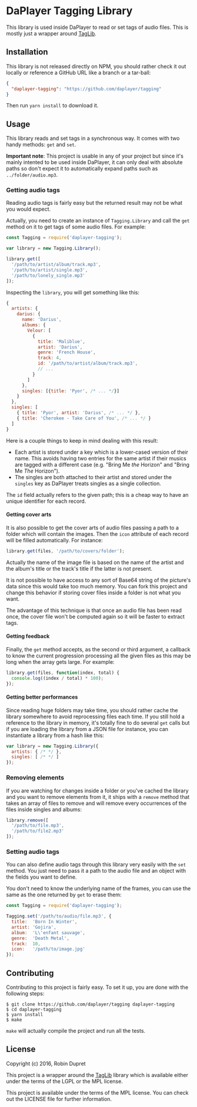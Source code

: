 # DaPlayer Tagging Library

This library is used inside DaPlayer to read or set tags of audio files.
This is mostly just a wrapper around [TagLib](http://taglib.github.io).

## Installation

This library is not released directly on NPM, you should rather check
it out locally or reference a GitHub URL like a branch or a tar-ball:

~~~json
{
  "daplayer-tagging": "https://github.com/daplayer/tagging"
}
~~~

Then run `yarn install` to download it.

## Usage

This library reads and set tags in a synchronous way. It comes with two
handy methods: `get` and `set`.

**Important note**: This project is usable in any of your project but since it's
mainly intented to be used inside DaPlayer, it can only deal with absolute paths
so don't expect it to automatically expand paths such as `../folder/audio.mp3`.

### Getting audio tags

Reading audio tags is fairly easy but the returned result may not be what you
would expect.

Actually, you need to create an instance of `Tagging.Library` and call the `get`
method on it to get tags of some audio files. For example:

~~~javascript
const Tagging = require('daplayer-tagging');

var library = new Tagging.Library();

library.get([
  '/path/to/artist/album/track.mp3',
  '/path/to/artist/single.mp3',
  '/path/to/lonely_single.mp3'
]);
~~~

Inspecting the `library`, you will get something like this:

~~~javascript
{
  artists: {
    darius: {
      name: 'Darius',
      albums: {
        Velour: [
          {
            title: 'Maliblue',
            artist: 'Darius',
            genre: 'French House',
            track: 4,
            id: '/path/to/artist/album/track.mp3',
            // ...
          }
        ]
      },
      singles: [{title: 'Pyor', /* ... */}]
    }
  },
  singles: [
    { title: 'Pyor', artist: 'Darius', /* ... */ },
    { title: 'Cherokee - Take Care of You', /* ... */ }
  ]
}
~~~

Here is a couple things to keep in mind dealing with this result:

* Each artist is stored under a key which is a lower-cased version of their
  name. This avoids having two entries for the same artist if their musics
  are tagged with a different case (e.g. "Bring Me *the* Horizon" and "Bring
  Me *The* Horizon").
* The singles are both attached to their artist and stored under the `singles`
  key as DaPlayer treats singles as a single collection.

The `id` field actually refers to the given path; this is a cheap way to have
an unique identifier for each record.

#### Getting cover arts

It is also possible to get the cover arts of audio files passing a path to
a folder which will contain the images. Then the `icon` attribute of each
record will be filled automatically. For instance:

~~~javascript
library.get(files, '/path/to/covers/folder');
~~~

Actually the name of the image file is based on the name of the artist and the
album's title or the track's title if the latter is not present.

It is not possible to have access to any sort of Base64 string of the picture's
data since this would take too much memory. You can fork this project and change
this behavior if storing cover files inside a folder is not what you want.

The advantage of this technique is that once an audio file has been read once,
the cover file won't be computed again so it will be faster to extract tags.

#### Getting feedback

Finally, the `get` method accepts, as the second or third argument, a callback to
know the current progression processing all the given files as this may be long when
the array gets large. For example:

~~~javascript
library.get(files, function(index, total) {
  console.log((index / total) * 100);
});
~~~

#### Getting better performances

Since reading huge folders may take time, you should rather cache the library
somewhere to avoid reprocessing files each time. If you still hold a reference
to the library in memory, it's totally fine to do several `get` calls but
if you are loading the library from a JSON file for instance, you can instantiate
a library from a hash like this:

~~~javascript
var library = new Tagging.Library({
  artists: { /* */ },
  singles: [ /* */ ]
});
~~~

### Removing elements

If you are watching for changes inside a folder or you've cached the library and
you want to remove elements from it, it ships with a `remove` method that takes
an array of files to remove and will remove every occurrences of the files inside
singles and albums:

~~~javascript
library.remove([
  '/path/to/file.mp3',
  '/path/to/file2.mp3'
]);
~~~

### Setting audio tags

You can also define audio tags through this library very easily with the `set`
method. You just need to pass it a path to the audio file and an object with
the fields you want to define.

You don't need to know the underlying name of the frames, you can use the same
as the one returned by `get` to erase them:

~~~javascript
const Tagging = require('daplayer-tagging');

Tagging.set('/path/to/audio/file.mp3', {
  title:  'Born In Winter',
  artist: 'Gojira',
  album:  'L\'enfant sauvage',
  genre:  'Death Metal',
  track:  10,
  icon:   '/path/to/image.jpg'
});
~~~

## Contributing

Contributing to this project is fairly easy. To set it up, you are done with the
following steps:

~~~
$ git clone https://github.com/daplayer/tagging daplayer-tagging
$ cd daplayer-tagging
$ yarn install
$ make
~~~

`make` will actually compile the project and run all the tests.

## License

Copyright (c) 2016, Robin Dupret

This project is a wrapper around the [TagLib](http://taglib.github.io) library which
is available either under the terms of the LGPL or the MPL license.

This project is available under the terms of the MPL license. You can check out the
LICENSE file for further information.
